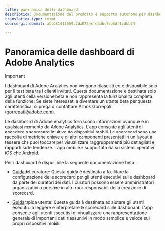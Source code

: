 ```yaml
---
title: panoramica delle dashboard
description: Documentazione del prodotto e supporto autonomo per dashboard di Adobe Analytics
translation-type: tm+mt
source-git-commit: abb781413559c2da872ecfe3dbc9eb6df1cdbb74

---
```



# Panoramica delle dashboard di Adobe Analytics

>[!IMPORTANT]
>
>I dashboard di Adobe Analytics non vengono rilasciati ed è disponibile solo per il test beta tra i clienti invitati. Questa documentazione è destinata solo agli utenti della versione beta e non rappresenta la funzionalità completa della funzione. Se siete interessati a diventare un utente beta per questa caratteristica, si prega di contattare Ashok Gorrepati (gorrepati@adobe.com).

Le dashboard di Adobe Analytics forniscono informazioni ovunque e in qualsiasi momento da Adobe Analytics. L’app consente agli utenti di accedere a scorecard intuitive da dispositivi mobili. Le scorecard sono una raccolta di metriche chiave e di altri componenti presentati in un layout a tessere che puoi toccare per visualizzare raggruppamenti più dettagliati e rapporti sulle tendenze. L’app mobile è supportata sia su sistemi operativi iOS che Android.

Per i dashboard è disponibile la seguente documentazione beta:

* [Guida](https://docs.adobe.com/content/help/it-IT/analytics/analyze/mobapp/curator.html)del curatore: Questa guida è destinata a facilitare la configurazione delle scorecard per gli utenti esecutivi sulle dashboard da parte dei curatori dei dati. I curatori possono essere amministratori organizzativi o persone in altri ruoli responsabili della creazione di scorecard.

* [Guida](https://docs.adobe.com/content/help/it-IT/analytics/analyze/mobapp/executive.html)rapida utente: Questa guida è destinata ad aiutare gli utenti esecutivi a leggere e interpretare le scorecard sulle dashboard. L’app consente agli utenti esecutivi di visualizzare una rappresentazione generale di importanti dati riassuntivi in modo semplice e veloce sui propri dispositivi mobili.
